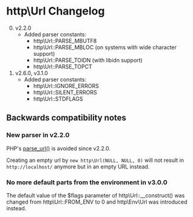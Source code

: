 # http\Url Changelog

0. v2.2.0
	* Added parser constants:
		* http\Url::PARSE_MBUTF8
		* http\Url::PARSE_MBLOC (on systems with wide character support)
		* http\Url::PARSE_TOIDN (with libidn support)
		* http\Url::PARSE_TOPCT
0. v2.6.0, v3.1.0
	* Added parser constants:
		* http\Url::IGNORE_ERRORS
		* http\Url::SILENT_ERRORS
		* http\Url::STDFLAGS

## Backwards compatibility notes

### New parser in v2.2.0

PHP's [parse_url()](http://php.net/parse_url) is avoided since v2.2.0.

Creating an empty url by `new http\Url(NULL, NULL, 0)` will not result in `http://localhost/` anymore but in an empty URL instead.

### No more default parts from the environment in v3.0.0

The default value of the $flags parameter of http\Url::__construct() was changed from http\Url::FROM_ENV to 0 and http\Env\Url was introduced instead.
